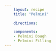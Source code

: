 ```yaml
---
    layout: recipe
    title: "Pelmini"
    
    directions:

    components:
    - Pelmini Dough
    - Pelmini Filling
---
```

